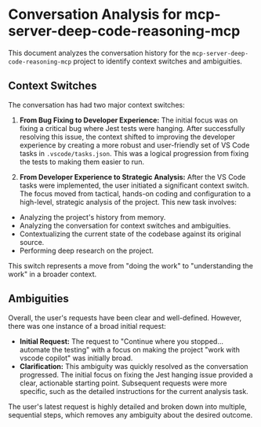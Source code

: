 
# Conversation Analysis for mcp-server-deep-code-reasoning-mcp

This document analyzes the conversation history for the `mcp-server-deep-code-reasoning-mcp` project to identify context switches and ambiguities.

## Context Switches

The conversation has had two major context switches:

1. **From Bug Fixing to Developer Experience:** The initial focus was on fixing a critical bug where Jest tests were hanging. After successfully resolving this issue, the context shifted to improving the developer experience by creating a more robust and user-friendly set of VS Code tasks in `.vscode/tasks.json`. This was a logical progression from fixing the tests to making them easier to run.

2. **From Developer Experience to Strategic Analysis:** After the VS Code tasks were implemented, the user initiated a significant context switch. The focus moved from tactical, hands-on coding and configuration to a high-level, strategic analysis of the project. This new task involves:

- Analyzing the project's history from memory.
- Analyzing the conversation for context switches and ambiguities.
- Contextualizing the current state of the codebase against its original source.
- Performing deep research on the project.

This switch represents a move from "doing the work" to "understanding the work" in a broader context.

## Ambiguities

Overall, the user's requests have been clear and well-defined. However, there was one instance of a broad initial request:

- **Initial Request:** The request to "Continue where you stopped... automate the testing" with a focus on making the project "work with vscode copilot" was initially broad.
- **Clarification:** This ambiguity was quickly resolved as the conversation progressed. The initial focus on fixing the Jest hanging issue provided a clear, actionable starting point. Subsequent requests were more specific, such as the detailed instructions for the current analysis task.

The user's latest request is highly detailed and broken down into multiple, sequential steps, which removes any ambiguity about the desired outcome.
